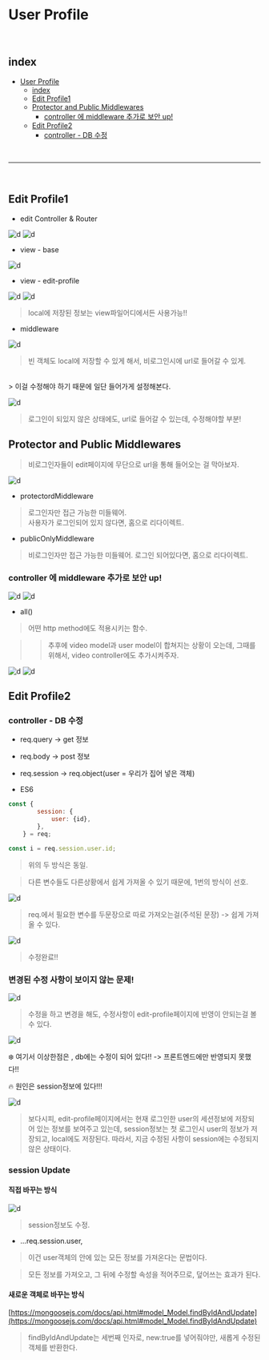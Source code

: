 # User Profile


<br>

## index



<!-- TOC -->

- [User Profile](#user-profile)
  - [index](#index)
  - [Edit Profile1](#edit-profile1)
  - [Protector and Public Middlewares](#protector-and-public-middlewares)
    - [controller 에 middleware 추가로 보안 up!](#controller-에-middleware-추가로-보안-up)
  - [Edit Profile2](#edit-profile2)
    - [controller - DB 수정](#controller---db-수정)

<!-- /TOC -->



<br>



---


<br>


## Edit Profile1

* edit Controller & Router

![d](/Image/Express/e1.PNG)
![d](/Image/Express/e2.PNG)

* view - base

![d](/Image/Express/e3.PNG)


* view - edit-profile

![d](/Image/Express/e4.PNG)
![d](/Image/Express/e5.PNG)

> local에 저장된 정보는 view파일어디에서든 사용가능!!


* middleware

![d](/Image/Express/e7.PNG)

> 빈 객체도 local에 저장할 수 있게 해서, 비로그인시에 url로 들어갈 수 있게.
<br>
> 이걸 수정해야 하기 때문에 일단 들어가게 설정해본다.

![d](/Image/Express/e6.PNG)

> 로그인이 되있지 않은 상태에도, url로 들어갈 수 있는데, 수정해야할 부분!




## Protector and Public Middlewares

> 비로그인자들이 edit페이지에 무단으로 url을 통해 들어오는 걸 막아보자.

![d](/Image/Express/e8.PNG)

* protectordMiddleware
> 로그인자만 접근 가능한 미들웨어. <br>
> 사용자가 로그인되어 있지 않다면, 홈으로 리다이렉트.

* publicOnlyMiddleware
> 비로그인자만 접근 가능한 미들웨어. 로그인 되어있다면, 홈으로 리다이렉트.

### controller 에 middleware 추가로 보안 up!

![d](/Image/Express/e9.PNG)
![d](/Image/Express/e10.PNG)

* all()
> 어떤 http method에도 적용시키는 함수.

>> 추후에 video model과 user model이 합쳐지는 상황이 오는데, 그때를 위해서, video controller에도 추가시켜주자.

![d](/Image/Express/e11.PNG)
![d](/Image/Express/e12.PNG)



## Edit Profile2

### controller - DB 수정

* req.query -> get 정보
* req.body -> post 정보
* req.session -> req.object(user = 우리가 집어 넣은 객체)

* ES6

```js
const {
        session: {
            user: {id},
        },
    } = req;
```
```js
const i = req.session.user.id;
```
> 위의 두 방식은 동일.

> 다른 변수들도 다른상황에서 쉽게 가져올 수 있기 때문에, 1번의 방식이 선호.

![d](/Image/Express/e13.PNG)

> req.에서 필요한 변수를 두문장으로 따로 가져오는걸(주석된 문장) -> 쉽게 가져올 수 있다.

![d](/Image/Express/e14.PNG)

> 수정완료!!


### 변경된 수정 사항이 보이지 않는 문제!


![d](/Image/Express/e15.PNG)

> 수정을 하고 변경을 해도, 수정사항이 edit-profile페이지에 반영이 안되는걸 볼 수 있다.

![d](/Image/Express/e16.PNG)

❄️ 여기서 이상한점은 , db에는 수정이 되어 있다!!
-> 프론트엔드에만 반영되지 못했다!!

🔥 원인은 session정보에 있다!!!

![d](/Image/Express/e17.PNG)

> 보다시피, edit-profile페이지에서는 현재 로그인한 user의 세션정보에 저장되어 있는 정보를 보여주고 있는데, session정보는 첫 로그인시 user의 정보가 저장되고, local에도 저장된다. 따라서, 지금 수정된 사항이 session에는 수정되지 않은 상태이다.


### session Update

#### 직접 바꾸는 방식

![d](/Image/Express/e18.PNG)

> session정보도 수정.

* ...req.session.user,

> 이건 user객체의 안에 있는 모든 정보를 가져온다는 문법이다.

> 모든 정보를 가져오고, 그 뒤에 수정할 속성을 적어주므로, 덮어쓰는 효과가 된다.


#### 새로운 객체로 바꾸는 방식

[https://mongoosejs.com/docs/api.html#model_Model.findByIdAndUpdate](https://mongoosejs.com/docs/api.html#model_Model.findByIdAndUpdate)

> findByIdAndUpdate는 세번째 인자로, new:true를 넣어줘야만, 새롭게 수정된 객체를 반환한다.
